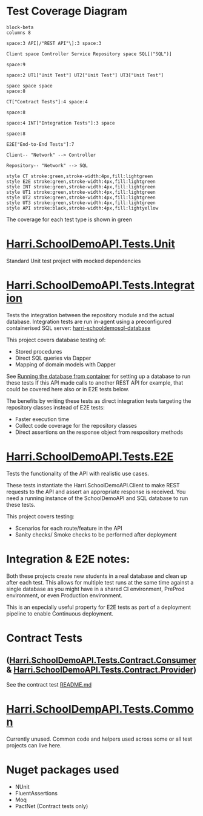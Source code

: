 # Test Coverage Diagram
```mermaid
block-beta
columns 8

space:3 API[/"REST API"\]:3 space:3

Client space Controller Service Repository space SQL[("SQL")]

space:9

space:2 UT1["Unit Test"] UT2["Unit Test"] UT3["Unit Test"]

space space space
space:8

CT["Contract Tests"]:4 space:4

space:8

space:4 INT["Integration Tests"]:3 space

space:8

E2E["End-to-End Tests"]:7

Client-- "Network" --> Controller

Repository-- "Network" --> SQL

style CT stroke:green,stroke-width:4px,fill:lightgreen
style E2E stroke:green,stroke-width:4px,fill:lightgreen
style INT stroke:green,stroke-width:4px,fill:lightgreen
style UT1 stroke:green,stroke-width:4px,fill:lightgreen
style UT2 stroke:green,stroke-width:4px,fill:lightgreen
style UT3 stroke:green,stroke-width:4px,fill:lightgreen
style API stroke:black,stroke-width:4px,fill:lightyellow

```

The coverage for each test type is shown in green 
# [Harri.SchoolDemoAPI.Tests.Unit](Harri.SchoolDemoAPI.Tests.Unit)
Standard Unit test project with mocked dependencies
 
# [Harri.SchoolDemoAPI.Tests.Integration](Harri.SchoolDemoAPI.Tests.Integration)
Tests the integration between the repository module and the actual database.
Integration tests are run in-agent using a preconfigured containerised SQL server: [harri-schooldemosql-database](https://hub.docker.com/repository/docker/harrisonslater/harri-schooldemosql-database/general)

This project covers database testing of:
 - Stored procedures
 - Direct SQL queries via Dapper
 - Mapping of domain models with Dapper

See [Running the database from container](../../README.md#running-the-database-from-container) for setting up a database to run these tests
If this API made calls to another REST API for example, that could be covered here also or in E2E tests below.

The benefits by writing these tests as direct integration tests targeting the repository classes instead of E2E tests:
 - Faster execution time
 - Collect code coverage for the repository classes
 - Direct assertions on the response object from respository methods

# [Harri.SchoolDemoAPI.Tests.E2E](Harri.SchoolDemoAPI.Tests.E2E)

Tests the functionality of the API with realistic use cases.

These tests instantiate the Harri.SchoolDemoAPI.Client to make REST requests to the API and assert an appropriate response is received.
You need a running instance of the SchoolDemoAPI and SQL database to run these tests.

This project covers testing:
 - Scenarios for each route/feature in the API
 - Sanity checks/ Smoke checks to be performed after deployment

# Integration & E2E notes:
Both these projects create new students in a real database and clean up after each test.
This allows for multiple test runs at the same time against a single database as you might have in a shared CI environment, PreProd environment, or even Production environment.

This is an especially useful property for E2E tests as part of a deployment pipeline to enable Continuous deployment.

# Contract Tests 
## ([Harri.SchoolDemoAPI.Tests.Contract.Consumer](Contract/Harri.SchoolDemoAPI.Tests.Contract.Consumer) & [Harri.SchoolDemoAPI.Tests.Contract.Provider](Contract/Harri.SchoolDemoAPI.Tests.Contract.Provider))
See the contract test [README.md](Contract/README.md)

# [Harri.SchoolDempAPI.Tests.Common](Harri.SchoolDempAPI.Tests.Common)
Currently unused. Common code and helpers used across some or all test projects can live here.

# Nuget packages used
- NUnit
- FluentAssertions
- Moq
- PactNet (Contract tests only)
